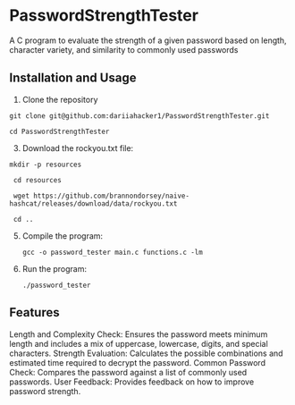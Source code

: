 # PasswordStrengthTester
A C program to evaluate the strength of a given password based on length, character variety, and similarity to commonly used passwords


## Installation and Usage

1. Clone the repository

`` git clone git@github.com:dariiahacker1/PasswordStrengthTester.git ``

``cd PasswordStrengthTester``

3. Download the rockyou.txt file:

`` mkdir -p resources ``

`` cd resources``

`` wget https://github.com/brannondorsey/naive-hashcat/releases/download/data/rockyou.txt``

`` cd ..``

5. Compile the program:
   
   `` gcc -o password_tester main.c functions.c -lm ``

7. Run the program:
 
   ``./password_tester``

## Features

Length and Complexity Check: Ensures the password meets minimum length and includes a mix of uppercase, lowercase, digits, and special characters.
Strength Evaluation: Calculates the possible combinations and estimated time required to decrypt the password.
Common Password Check: Compares the password against a list of commonly used passwords.
User Feedback: Provides feedback on how to improve password strength.

   
